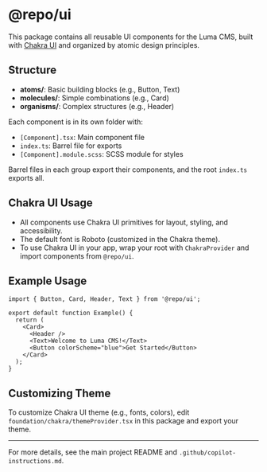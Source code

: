 # @repo/ui

This package contains all reusable UI components for the Luma CMS, built with [Chakra UI](https://chakra-ui.com/) and organized by atomic design principles.

## Structure

- **atoms/**: Basic building blocks (e.g., Button, Text)
- **molecules/**: Simple combinations (e.g., Card)
- **organisms/**: Complex structures (e.g., Header)

Each component is in its own folder with:

- `[Component].tsx`: Main component file
- `index.ts`: Barrel file for exports
- `[Component].module.scss`: SCSS module for styles

Barrel files in each group export their components, and the root `index.ts` exports all.

## Chakra UI Usage

- All components use Chakra UI primitives for layout, styling, and accessibility.
- The default font is Roboto (customized in the Chakra theme).
- To use Chakra UI in your app, wrap your root with `ChakraProvider` and import components from `@repo/ui`.

## Example Usage

```tsx
import { Button, Card, Header, Text } from '@repo/ui';

export default function Example() {
  return (
    <Card>
      <Header />
      <Text>Welcome to Luma CMS!</Text>
      <Button colorScheme="blue">Get Started</Button>
    </Card>
  );
}
```

## Customizing Theme

To customize Chakra UI theme (e.g., fonts, colors), edit `foundation/chakra/themeProvider.tsx` in this package and export your theme.

---

For more details, see the main project README and `.github/copilot-instructions.md`.
